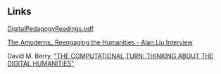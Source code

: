 ## Links

[DigitalPedagogyReadings.pdf](https://drive.google.com/file/d/0B4VwEx0I-KYAR2VIaFMxdHRfMnc/view?usp=sharing)

[The Amoderns_ Reengaging the Humanities - Alan Liu Interview](https://drive.google.com/file/d/0B4VwEx0I-KYATlVxUHdkWllCNGc/view?usp=sharing)

David M. Berry, ["THE COMPUTATIONAL TURN: THINKING ABOUT THE DIGITAL HUMANITIES"](http://sro.sussex.ac.uk/49813/1/BERRY_2011-THE_COMPUTATIONAL_TURN-_THINKING_ABOUT_THE_DIGITAL_HUMANITIES.pdf)